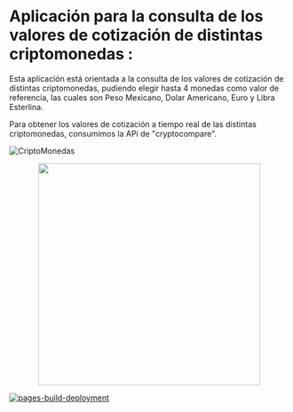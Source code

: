 # Aplicación para la consulta de los valores de cotización de distintas criptomonedas :

Esta aplicación está orientada a la consulta de los valores de cotización de distintas criptomonedas, pudiendo elegir hasta 4 monedas como valor de referencia, las cuales son Peso Mexicano, Dolar Americano, Euro y Libra Esterlina. 

Para obtener los valores de cotización a tiempo real de las distintas criptomonedas, consumimos la APi de "cryptocompare".

![CriptoMonedas](https://raw.githubusercontent.com/AGCG1991/AGCG1991.github.io/master/img/Criptomonedas.PNG)

 <p align="center">
   <img height="400em" src="https://raw.githubusercontent.com/AGCG1991/AGCG1991.github.io/master/img/Criptomonedas.PNG" />

</p>

[![pages-build-deployment](https://github.com/AGCG1991/criptos-react/actions/workflows/pages/pages-build-deployment/badge.svg)](https://github.com/AGCG1991/criptos-react/actions/workflows/pages/pages-build-deployment)
